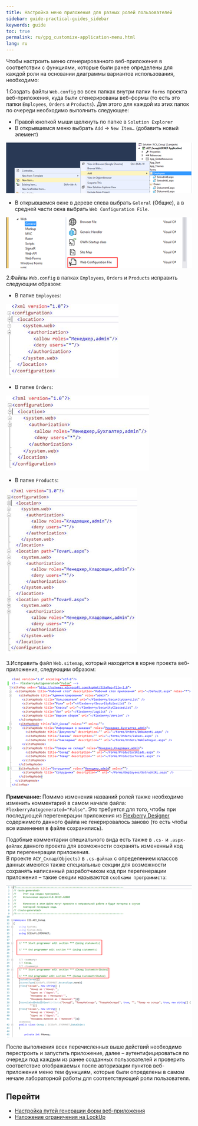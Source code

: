 ```yaml
---
title: Настройка меню приложения для разных ролей пользователей
sidebar: guide-practical-guides_sidebar
keywords: guide
toc: true
permalink: ru/gpg_customize-application-menu.html
lang: ru
---
```


Чтобы настроить меню сгенерированного веб-приложения в соответствии с функциями, которые были ранее определены для каждой роли на основании диаграммы вариантов использования, необходимо:

1.Создать файлы `Web.config` во всех папках внутри папки `forms` проекта веб-приложения, куда были сгенерированы веб-формы (то есть это папки `Employees`, `Orders` и `Products`). Для этого для каждой из этих папок по очереди необходимо выполнить следующее:

* Правой кнопкой мыши щелкнуть по папке в `Solution Explorer`
* В открывшемся меню выбрать `Add` -> `New Item…` (добавить новый элемент)
 
![](/images/pages/guides/flexberry-aspnet/add-new-item.png)

* В открывшемся окне в дереве слева выбрать `Geleral` (Общие), а в средней части окна выбрать `Web Configuration File`.
 
![](/images/pages/guides/flexberry-aspnet/configuration-file.png)

2.Файлы `Web.config` в папках `Employees`, `Orders` и `Products` исправить следующим образом:

* В папке `Employees`:

![](/images/pages/guides/flexberry-aspnet/employees-config.jpg)
 
* В папке `Orders`:

![](/images/pages/guides/flexberry-aspnet/orders-config.jpg)
 
* В папке `Products`:

![](/images/pages/guides/flexberry-aspnet/products-config.jpg)
 
3.Исправить файл `Web.sitemap`, который находится в корне проекта веб-приложения, следующим образом:
 
![](/images/pages/guides/flexberry-aspnet/web-sitemap.png)
 
__Примечание:__ Помимо изменения названий ролей также необходимо изменить комментарий в самом начале файла: `FlexberryAutogenerated="False"`. Это требуется для того, чтобы при последующей перегенерации приложения из [Flexberry Designer](fd_landing_page.html) содержимого данного файла не генерировалось заново (то есть чтобы все изменения в файле сохранились).

Подобные комментарии специального вида есть также в `.cs-` и `.aspx-файлах` данного проекта для возможности сохранять измененный код при перегенерации приложения.  
В проекте `АСУ_Склад(Objects)` в `.cs-файлах` с определением классов данных имеются также специальные секции для возможности сохранять написанный разработчиком код при перегенерации приложения – такие секции называются `скобками программиста`:

![](/images/pages/guides/flexberry-aspnet/objects-project.png)

После выполнения всех перечисленных выше действий необходимо перестроить и запустить приложение, далее – аутентифицироваться по очереди под каждым из ранее созданных пользователей и проверить соответствие отображаемых после авторизации пунктов веб-приложения меню тем функциям, которые были определены в самом нечале лабораторной работы для соответствующей роли пользователя.

## Перейти

* <i class="fa fa-arrow-left" aria-hidden="true"></i> [Настройка путей генерации форм веб-приложения](gpg_configuring-paths-generating.html)
* [Наложение ограничения на LookUp](gpg_limitfunction-for-lookup.html) <i class="fa fa-arrow-right" aria-hidden="true"></i> 
